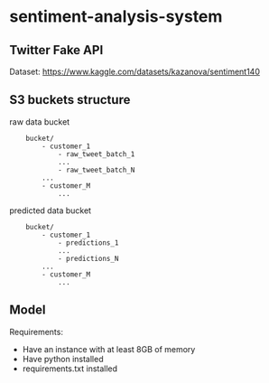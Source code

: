 # sentiment-analysis-system




## Twitter Fake API
Dataset: https://www.kaggle.com/datasets/kazanova/sentiment140

## S3 buckets structure

raw data bucket
```
    bucket/
        - customer_1
            - raw_tweet_batch_1
            ...
            - raw_tweet_batch_N
        ...
        - customer_M
            ...
```

predicted data bucket
```
    bucket/
        - customer_1
            - predictions_1
            ...
            - predictions_N
        ...
        - customer_M
            ...
```

## Model

Requirements: 
- Have an instance with at least 8GB of memory
- Have python installed
- requirements.txt installed


